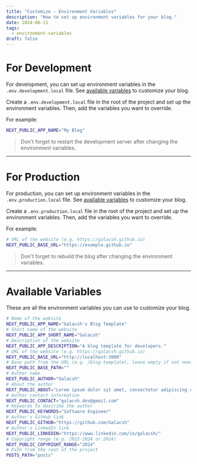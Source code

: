 ```yaml
---
title: "Customize - Environment Variables"
description: "How to set up environment variables for your blog."
date: 2024-06-11
tags:
  - environment-variables
draft: false
---
```


# For Development

For development, you can set up environment variables in the `.env.development.local` file.
See [available variables](#available-variables) to customize your blog.

Create a `.env.development.local` file in the root of the project and set up the environment variables.
Then, add the variables you want to override.

For example:

```bash
NEXT_PUBLIC_APP_NAME="My Blog"
```

> Don't forget to restart the development server after changing the environment variables.

---

# For Production

For production, you can set up environment variables in the `.env.production.local` file.
See [available variables](#available-variables) to customize your blog.

Create a `.env.production.local` file in the root of the project and set up the environment variables.
Then, add the variables you want to override.

For example:

```bash
# URL of the website (e.g. https://galacsh.github.io)
NEXT_PUBLIC_BASE_URL="https://example.github.io"
```

> Don't forget to rebuild the blog after changing the environment variables.

---

# Available Variables

These are all the environment variables you can use to customize your blog.

```bash
# Name of the website
NEXT_PUBLIC_APP_NAME="Galacsh's Blog Template"
# Short name of the website
NEXT_PUBLIC_APP_SHORT_NAME="Galacsh"
# Description of the website
NEXT_PUBLIC_APP_DESCRIPTION="A blog template for developers."
# URL of the website (e.g. https://galacsh.github.io)
NEXT_PUBLIC_BASE_URL="http://localhost:3000"
# Base path from the URL (e.g. /blog-template), leave empty if not needed
NEXT_PUBLIC_BASE_PATH=""
# Author name
NEXT_PUBLIC_AUTHOR="Galacsh"
# About the author
NEXT_PUBLIC_ABOUT="Lorem ipsum dolor sit amet, consectetur adipiscing elit, sed do eiusmod tempor incididunt ut labore et dolore magna aliqua. Ut enim ad minim veniam, quis nostrud exercitation ullamco laboris nisi ut aliquip ex ea commodo consequat."
# Author contact information
NEXT_PUBLIC_CONTACT="galacsh.dev@gmail.com"
# Keywords to describe the author
NEXT_PUBLIC_KEYWORDS="Software Engineer"
# Author's GitHub link
NEXT_PUBLIC_GITHUB="https://github.com/Galacsh"
# Author's LinkedIn link
NEXT_PUBLIC_LINKEDIN="https://www.linkedin.com/in/galacsh/"
# Copyright range (e.g. 2023-2024 or 2024)
NEXT_PUBLIC_COPYRIGHT_RANGE="2024"
# Path from the root of the project
POSTS_PATH="posts"
```